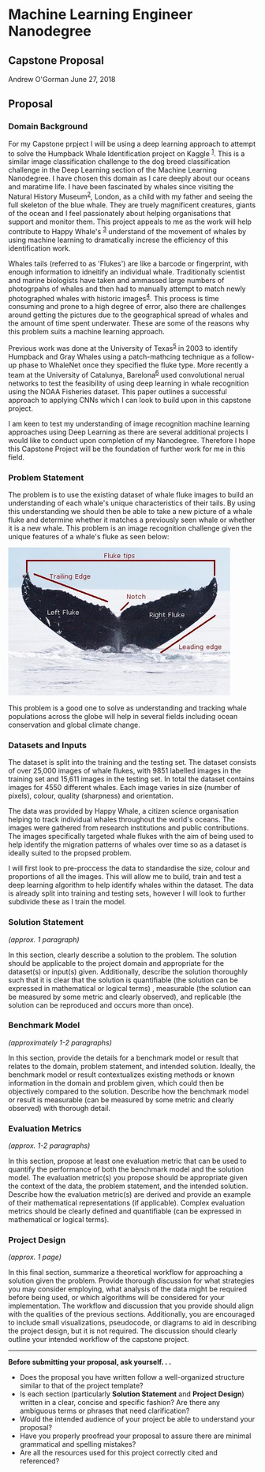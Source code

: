 # Machine Learning Engineer Nanodegree
## Capstone Proposal
Andrew O'Gorman 
June 27, 2018

## Proposal

### Domain Background

For my Capstone prpject I will be using a deep learning approach to attempt to solve the Humpback Whale Identification project on Kaggle <sup>[1]</sup>. This is a similar image classification challenge to the dog breed classification challenge in the Deep Learning section of the Machine Learning Nanodegree. I have chosen this domain as I care deeply about our oceans and maratime life. I have been fascinated by whales since visiting the Natural History Museum<sup>[2]</sup>, London, as a child with my father and seeing the full skeleton of the blue whale. They are truely magnificent creatures, giants of the ocean and I feel passionately about helping organisations that support and monitor them. This project appeals to me as the work will help contribute to Happy Whale's <sup>[3]</sup> understand of the movement of whales by using machine learning to dramatically increse the efficiency of this identification work. 

Whales tails (referred to as 'Flukes') are like a barcode or fingerprint, with enough information to idneitify an individual whale. Traditionally scientist and marine biologists have taken and ammassed large numbers of photogrpahs of whales and then had to manually attempt to match newly photographed whales with historic images<sup>[4]</sup>. This process is time consuming and prone to a high degree of error, also there are challenges around getting the pictures due to the geographical spread of whales and the amount of time spent underwater. These  are some of the reasons why this problem suits a machine learning approach.

Previous work was done at the University of Texas<sup>[5]</sup> in 2003 to identify Humpback and Gray Whales using a patch-mathcing technique as a follow-up phase to WhaleNet once they specified the fluke type. More recently a team at the University of Catalunya, Barelona<sup>[6]</sup> used convolutional nerual networks to test the feasibility of using deep learning in whale recognition using the NOAA Fisheries dataset. This paper outlines a successful approach to applying CNNs which I can look to build upon in this capstone project.

I am keen to test my understanding of image recognition machine learning approaches using Deep Learning as there are several additional projects I would like to conduct upon completion of my Nanodegree. Therefore I hope this Capstone Project will be the foundation of further work for me in this field.


### Problem Statement

The problem is to use the existing dataset of whale fluke images to build an understanding of each whale's unique characteristics of their tails. By using this understanding we should then be able to take a new picture of a whale fluke and determine whether it matches a previously seen whale or whether it is a new whale. This problem is an image recognition challenge given the unique features of a whale's fluke as seen below:

![Fluke analysis image<sup>[7]</sup>](https://github.com/Bonz07/MachineLearningNanodegree/blob/master/projects/capstone/fluke.jpg "Fluke")

This problem is a good one to solve as understanding and tracking whale populations across the globe will help in several fields including ocean conservation and global climate change. 



### Datasets and Inputs

The dataset is split into the training and the testing set. The dataset consists of over 25,000 images of whale flukes, with 9851 labelled images in the training set and 15,611 images in the testing set. In total the dataset contains images for 4550 different whales. Each image varies in size (number of pixels), colour, quality (sharpness) and orientation. 

The data was provided by Happy Whale, a citizen science organisation helping to track individual whales throughout the world's oceans. The images were gathered from research institutions and public contributions. The images specifically targeted whale flukes with the aim of being used to help identify the migration patterns of whales over time so as a dataset is ideally suited to the propsed problem.

I will first look to pre-proccess the data to standardise the size, colour and proportions of all the images. This will allow me to build, train and test a deep learning algorithm to help identify whales within the dataset. The data is already split into training and testing sets, however I will look to further subdivide these as I train the model.



### Solution Statement
_(approx. 1 paragraph)_

In this section, clearly describe a solution to the problem. The solution should be applicable to the project domain and appropriate for the dataset(s) or input(s) given. Additionally, describe the solution thoroughly such that it is clear that the solution is quantifiable (the solution can be expressed in mathematical or logical terms) , measurable (the solution can be measured by some metric and clearly observed), and replicable (the solution can be reproduced and occurs more than once).

### Benchmark Model
_(approximately 1-2 paragraphs)_

In this section, provide the details for a benchmark model or result that relates to the domain, problem statement, and intended solution. Ideally, the benchmark model or result contextualizes existing methods or known information in the domain and problem given, which could then be objectively compared to the solution. Describe how the benchmark model or result is measurable (can be measured by some metric and clearly observed) with thorough detail.

### Evaluation Metrics
_(approx. 1-2 paragraphs)_

In this section, propose at least one evaluation metric that can be used to quantify the performance of both the benchmark model and the solution model. The evaluation metric(s) you propose should be appropriate given the context of the data, the problem statement, and the intended solution. Describe how the evaluation metric(s) are derived and provide an example of their mathematical representations (if applicable). Complex evaluation metrics should be clearly defined and quantifiable (can be expressed in mathematical or logical terms).

### Project Design
_(approx. 1 page)_

In this final section, summarize a theoretical workflow for approaching a solution given the problem. Provide thorough discussion for what strategies you may consider employing, what analysis of the data might be required before being used, or which algorithms will be considered for your implementation. The workflow and discussion that you provide should align with the qualities of the previous sections. Additionally, you are encouraged to include small visualizations, pseudocode, or diagrams to aid in describing the project design, but it is not required. The discussion should clearly outline your intended workflow of the capstone project.

-----------

[1]: https://www.kaggle.com/c/whale-categorization-playground
[2]: http://www.nhm.ac.uk/discover/news/2017/july/museum-unveils-hope-the-blue-whale-skeleton.html
[3]: https://happywhale.com/home
[4]: https://www.nationalgeographic.com/adventure/adventure-blog/2016/05/04/whos-that-whale-your-photo-could-help-i-d-a-humpback/
[5]: https://link.springer.com/chapter/10.1007/3-540-45103-X_16
[6]: https://arxiv.org/pdf/1604.05605.pdf
[7]: http://www.alaskahumpbacks.org/matching.html


**Before submitting your proposal, ask yourself. . .**

- Does the proposal you have written follow a well-organized structure similar to that of the project template?
- Is each section (particularly **Solution Statement** and **Project Design**) written in a clear, concise and specific fashion? Are there any ambiguous terms or phrases that need clarification?
- Would the intended audience of your project be able to understand your proposal?
- Have you properly proofread your proposal to assure there are minimal grammatical and spelling mistakes?
- Are all the resources used for this project correctly cited and referenced?

